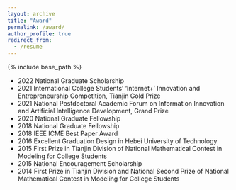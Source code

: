 ```yaml
---
layout: archive
title: "Award"
permalink: /award/
author_profile: true
redirect_from:
  - /resume
---
```


{% include base_path %}
* 2022 National Graduate Scholarship 
* 2021 International College Students’ ‘Internet+’ Innovation and Entrepreneurship Competition, Tianjin Gold Prize
* 2021 National Postdoctoral Academic Forum on Information Innovation and Artificial Intelligence Development, Grand Prize
* 2020 National Graduate Fellowship
* 2018 National Graduate Fellowship
* 2018 IEEE ICME Best Paper Award
* 2016 Excellent Graduation Design in Hebei University of Technology
* 2015 First Prize in Tianjin Division of National Mathematical Contest in Modeling for College Students
* 2015 National Encouragement Scholarship
* 2014 First Prize in Tianjin Division and National Second Prize of National Mathematical Contest in Modeling for College Students